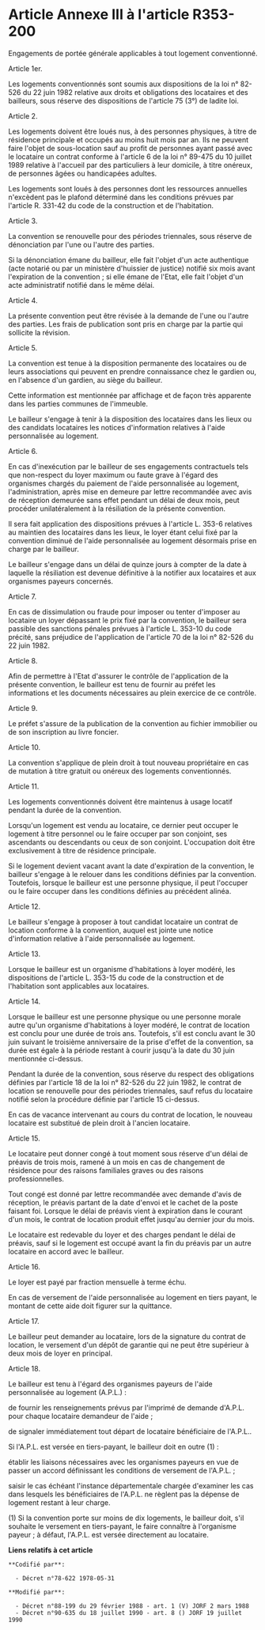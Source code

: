 # Article Annexe III à l'article R353-200

Engagements de portée générale applicables à tout logement conventionné.

Article 1er.

Les logements conventionnés sont soumis aux dispositions de la loi n° 82-526 du 22 juin 1982 relative aux droits et
obligations des locataires et des bailleurs, sous réserve des dispositions de l'article 75 (3°) de ladite loi.

Article 2.

Les logements doivent être loués nus, à des personnes physiques, à titre de résidence principale et occupés au moins huit
mois par an. Ils ne peuvent faire l'objet de sous-location sauf au profit de personnes ayant passé avec le locataire un
contrat conforme à l'article 6 de la loi n° 89-475 du 10 juillet 1989 relative à l'accueil par des particuliers à leur
domicile, à titre onéreux, de personnes âgées ou handicapées adultes.

Les logements sont loués à des personnes dont les ressources annuelles n'excèdent pas le plafond déterminé dans les
conditions prévues par l'article R. 331-42 du code de la construction et de l'habitation.

Article 3.

La convention se renouvelle pour des périodes triennales, sous réserve de dénonciation par l'une ou l'autre des parties.

Si la dénonciation émane du bailleur, elle fait l'objet d'un acte authentique (acte notarié ou par un ministère d'huissier de
justice) notifié six mois avant l'expiration de la convention ; si elle émane de l'Etat, elle fait l'objet d'un acte
administratif notifié dans le même délai.

Article 4.

La présente convention peut être révisée à la demande de l'une ou l'autre des parties. Les frais de publication sont pris en
charge par la partie qui sollicite la révision.

Article 5.

La convention est tenue à la disposition permanente des locataires ou de leurs associations qui peuvent en prendre
connaissance chez le gardien ou, en l'absence d'un gardien, au siège du bailleur.

Cette information est mentionnée par affichage et de façon très apparente dans les parties communes de l'immeuble.

Le bailleur s'engage à tenir à la disposition des locataires dans les lieux ou des candidats locataires les notices
d'information relatives à l'aide personnalisée au logement.

Article 6.

En cas d'inexécution par le bailleur de ses engagements contractuels tels que non-respect du loyer maximum ou faute grave à
l'égard des organismes chargés du paiement de l'aide personnalisée au logement, l'administration, après mise en demeure par
lettre recommandée avec avis de réception demeurée sans effet pendant un délai de deux mois, peut procéder unilatéralement à
la résiliation de la présente convention.

Il sera fait application des dispositions prévues à l'article L. 353-6 relatives au maintien des locataires dans les lieux,
le loyer étant celui fixé par la convention diminué de l'aide personnalisée au logement désormais prise en charge par le
bailleur.

Le bailleur s'engage dans un délai de quinze jours à compter de la date à laquelle la résiliation est devenue définitive à la
notifier aux locataires et aux organismes payeurs concernés.

Article 7.

En cas de dissimulation ou fraude pour imposer ou tenter d'imposer au locataire un loyer dépassant le prix fixé par la
convention, le bailleur sera passible des sanctions pénales prévues à l'article L. 353-10 du code précité, sans préjudice de
l'application de l'article 70 de la loi n° 82-526 du 22 juin 1982.

Article 8.

Afin de permettre à l'Etat d'assurer le contrôle de l'application de la présente convention, le bailleur est tenu de fournir
au préfet les informations et les documents nécessaires au plein exercice de ce contrôle.

Article 9.

Le préfet s'assure de la publication de la convention au fichier immobilier ou de son inscription au livre foncier.

Article 10.

La convention s'applique de plein droit à tout nouveau propriétaire en cas de mutation à titre gratuit ou onéreux des
logements conventionnés.

Article 11.

Les logements conventionnés doivent être maintenus à usage locatif pendant la durée de la convention.

Lorsqu'un logement est vendu au locataire, ce dernier peut occuper le logement à titre personnel ou le faire occuper par son
conjoint, ses ascendants ou descendants ou ceux de son conjoint. L'occupation doit être exclusivement à titre de résidence
principale.

Si le logement devient vacant avant la date d'expiration de la convention, le bailleur s'engage à le relouer dans les
conditions définies par la convention. Toutefois, lorsque le bailleur est une personne physique, il peut l'occuper ou le
faire occuper dans les conditions définies au précédent alinéa.

Article 12.

Le bailleur s'engage à proposer à tout candidat locataire un contrat de location conforme à la convention, auquel est jointe
une notice d'information relative à l'aide personnalisée au logement.

Article 13.

Lorsque le bailleur est un organisme d'habitations à loyer modéré, les dispositions de l'article L. 353-15 du code de la
construction et de l'habitation sont applicables aux locataires.

Article 14.

Lorsque le bailleur est une personne physique ou une personne morale autre qu'un organisme d'habitations à loyer modéré, le
contrat de location est conclu pour une durée de trois ans. Toutefois, s'il est conclu avant le 30 juin suivant le troisième
anniversaire de la prise d'effet de la convention, sa durée est égale à la période restant à courir jusqu'à la date du 30
juin mentionnée ci-dessus.

Pendant la durée de la convention, sous réserve du respect des obligations définies par l'article 18 de la loi n° 82-526 du
22 juin 1982, le contrat de location se renouvelle pour des périodes triennales, sauf refus du locataire notifié selon la
procédure définie par l'article 15 ci-dessus.

En cas de vacance intervenant au cours du contrat de location, le nouveau locataire est substitué de plein droit à l'ancien
locataire.

Article 15.

Le locataire peut donner congé à tout moment sous réserve d'un délai de préavis de trois mois, ramené à un mois en cas de
changement de résidence pour des raisons familiales graves ou des raisons professionnelles.

Tout congé est donné par lettre recommandée avec demande d'avis de réception, le préavis partant de la date d'envoi et le
cachet de la poste faisant foi. Lorsque le délai de préavis vient à expiration dans le courant d'un mois, le contrat de
location produit effet jusqu'au dernier jour du mois.

Le locataire est redevable du loyer et des charges pendant le délai de préavis, sauf si le logement est occupé avant la fin
du préavis par un autre locataire en accord avec le bailleur.

Article 16.

Le loyer est payé par fraction mensuelle à terme échu.

En cas de versement de l'aide personnalisée au logement en tiers payant, le montant de cette aide doit figurer sur la
quittance.

Article 17.

Le bailleur peut demander au locataire, lors de la signature du contrat de location, le versement d'un dépôt de garantie qui
ne peut être supérieur à deux mois de loyer en principal.

Article 18.

Le bailleur est tenu à l'égard des organismes payeurs de l'aide personnalisée au logement (A.P.L.) :

de fournir les renseignements prévus par l'imprimé de demande d'A.P.L. pour chaque locataire demandeur de l'aide ;

de signaler immédiatement tout départ de locataire bénéficiaire de l'A.P.L..

Si l'A.P.L. est versée en tiers-payant, le bailleur doit en outre (1) :

établir les liaisons nécessaires avec les organismes payeurs en vue de passer un accord définissant les conditions de
versement de l'A.P.L. ;

saisir le cas échéant l'instance départementale chargée d'examiner les cas dans lesquels les bénéficiaires de l'A.P.L. ne
règlent pas la dépense de logement restant à leur charge.

(1) Si la convention porte sur moins de dix logements, le bailleur doit, s'il souhaite le versement en tiers-payant, le faire
connaître à l'organisme payeur ; à défaut, l'A.P.L. est versée directement au locataire.

**Liens relatifs à cet article**

	**Codifié par**:

	  - Décret n°78-622 1978-05-31

	**Modifié par**:

	  - Décret n°88-199 du 29 février 1988 - art. 1 (V) JORF 2 mars 1988
	  - Décret n°90-635 du 18 juillet 1990 - art. 8 () JORF 19 juillet 1990
